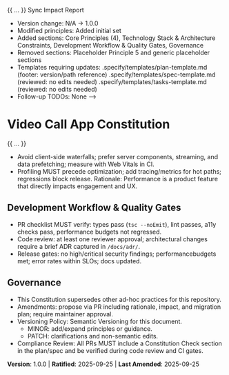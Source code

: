 {{ ... }}
Sync Impact Report

- Version change: N/A → 1.0.0
- Modified principles: Added initial set
- Added sections: Core Principles (4), Technology Stack & Architecture Constraints, Development Workflow & Quality Gates, Governance
- Removed sections: Placeholder Principle 5 and generic placeholder sections
- Templates requiring updates:
  .specify/templates/plan-template.md (footer: version/path reference)
  .specify/templates/spec-template.md (reviewed: no edits needed)
  .specify/templates/tasks-template.md (reviewed: no edits needed)
- Follow-up TODOs: None
  -->

# Video Call App Constitution

{{ ... }}

- Avoid client-side waterfalls; prefer server components, streaming, and data prefetching; measure with Web Vitals in CI.
- Profiling MUST precede optimization; add tracing/metrics for hot paths; regressions block release.
  Rationale: Performance is a product feature that directly impacts engagement and UX.

## Development Workflow & Quality Gates

- PR checklist MUST verify: types pass (`tsc --noEmit`), lint passes, a11y checks pass, performance budgets not regressed.
- Code review: at least one reviewer approval; architectural changes require a brief ADR captured in `/docs/adr/`.
- Release gates: no high/critical security findings; performancebudgets met; error rates within SLOs; docs updated.

## Governance

- This Constitution supersedes other ad-hoc practices for this repository.
- Amendments: propose via PR including rationale, impact, and migration plan; require maintainer approval.
- Versioning Policy: Semantic Versioning for this document.
  - MINOR: add/expand principles or guidance.
  - PATCH: clarifications and non-semantic edits.
- Compliance Review: All PRs MUST include a Constitution Check section in the plan/spec and be verified during code review and CI gates.

**Version**: 1.0.0 | **Ratified**: 2025-09-25 | **Last Amended**: 2025-09-25
